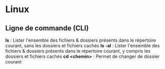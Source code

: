 # Linux

## Ligne de commande (CLI)

**ls** : Lister l'ensemble des fichiers & dossiers présents dans le répertoire courant, sans les dossiers et fichiers cachés
**ls -al** : Lister l'ensemble des fichiers & dossiers présents dans le répertoire courant, y compris les dossiers et fichiers cachés
**cd \<chemin\>** : Permet de changer de dossier courant
